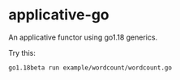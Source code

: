 # applicative-go
An applicative functor using go1.18 generics. 

Try this:

```
go1.18beta run example/wordcount/wordcount.go
```

